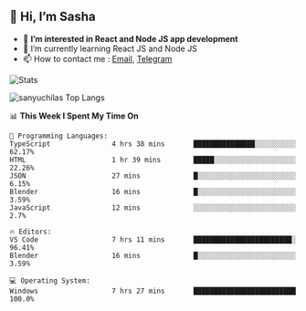 ## 👋 Hi, I’m Sasha

- 👀 **I’m interested in React and Node JS app development** 
- 🌱 I’m currently learning React JS and Node JS
- 📫 How to contact me : [Email](mailto:sanyuchilas@gmail.com), [Telegram](https://t.me/sanyuchilas)

![Stats](https://github-readme-stats.vercel.app/api?username=sanyuchilas&show_icons=true&theme=react&hide=issues&count_private=true&layout=compact)

![sanyuchilas Top Langs](https://github-readme-stats.vercel.app/api/top-langs/?username=sanyuchilas&theme=react&hide_border=true&include_all_commits=true&count_private=true)

<!--START_SECTION:waka-->
📊 **This Week I Spent My Time On** 

```text
💬 Programming Languages: 
TypeScript               4 hrs 38 mins       ███████████████░░░░░░░░░░   62.17% 
HTML                     1 hr 39 mins        █████░░░░░░░░░░░░░░░░░░░░   22.26% 
JSON                     27 mins             █░░░░░░░░░░░░░░░░░░░░░░░░   6.15% 
Blender                  16 mins             █░░░░░░░░░░░░░░░░░░░░░░░░   3.59% 
JavaScript               12 mins             ░░░░░░░░░░░░░░░░░░░░░░░░░   2.7%

🔥 Editors: 
VS Code                  7 hrs 11 mins       ████████████████████████░   96.41% 
Blender                  16 mins             █░░░░░░░░░░░░░░░░░░░░░░░░   3.59%

💻 Operating System: 
Windows                  7 hrs 27 mins       █████████████████████████   100.0%

```


<!--END_SECTION:waka-->
